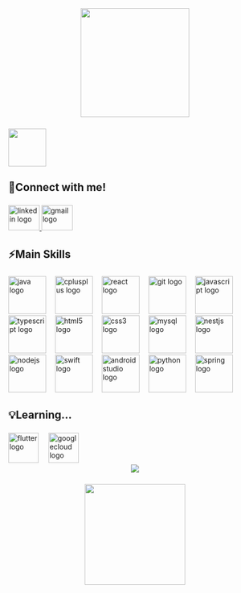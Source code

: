 <div align="center">
  <img height="216" src="https://capsule-render.vercel.app/api?type=waving&color=0077b5&height=120&section=header"  />
</div>

###

<div align="left">
  <img height="75" src="https://readme-typing-svg.herokuapp.com?font=Montserrat&weight=500&size=25&duration=4500&pause=500&color=0077b5&width=435&lines=Hello%2C+it's+Salah+Moussa;Software+Engineer"  />
</div>

###

<h2 align="left">🔗Connect with me!</h2>

###

<div align="left">
  <a href="https://www.linkedin.com/in/salah-om">
  <img src="https://raw.githubusercontent.com/maurodesouza/profile-readme-generator/master/src/assets/icons/social/linkedin/default.svg" width="62" height="50" alt="linkedin logo"  />
  </a>
  <a href="mailto:salah-om@gmail.com">
  <img src="https://raw.githubusercontent.com/maurodesouza/profile-readme-generator/master/src/assets/icons/social/gmail/default.svg" width="62" height="50" alt="gmail logo"  />
  </a>
</div>

###

<h2 align="left">⚡Main Skills</h2>

###

<div align="left">
  <img src="https://cdn.jsdelivr.net/gh/devicons/devicon/icons/java/java-original.svg" height="75" alt="java logo"  />
  <img width="10" />
  <img src="https://cdn.jsdelivr.net/gh/devicons/devicon/icons/cplusplus/cplusplus-original.svg" height="75" alt="cplusplus logo"  />
  <img width="10" />
  <img src="https://cdn.jsdelivr.net/gh/devicons/devicon/icons/react/react-original.svg" height="75" alt="react logo"  />
  <img width="10" />
  <img src="https://cdn.jsdelivr.net/gh/devicons/devicon/icons/git/git-original.svg" height="75" alt="git logo"  />
  <img width="10" />
  <img src="https://cdn.jsdelivr.net/gh/devicons/devicon/icons/javascript/javascript-original.svg" height="75" alt="javascript logo"  />
  <img width="10" />
  <img src="https://cdn.jsdelivr.net/gh/devicons/devicon/icons/typescript/typescript-original.svg" height="75" alt="typescript logo"  />
  <img width="10" />
  <img src="https://cdn.jsdelivr.net/gh/devicons/devicon/icons/html5/html5-original.svg" height="75" alt="html5 logo"  />
  <img width="10" />
  <img src="https://cdn.jsdelivr.net/gh/devicons/devicon/icons/css3/css3-original.svg" height="75" alt="css3 logo"  />
  <img width="10" />
  <img src="https://cdn.jsdelivr.net/gh/devicons/devicon/icons/mysql/mysql-original.svg" height="75" alt="mysql logo"  />
  <img width="10" />
  <img src="https://cdn.jsdelivr.net/gh/devicons/devicon/icons/nestjs/nestjs-original.svg" height="75" alt="nestjs logo"  />
  <img width="10" />
  <img src="https://cdn.jsdelivr.net/gh/devicons/devicon/icons/nodejs/nodejs-original.svg" height="75" alt="nodejs logo"  />
  <img width="10" />
  <img src="https://cdn.jsdelivr.net/gh/devicons/devicon/icons/swift/swift-original.svg" height="75" alt="swift logo"  />
  <img width="10" />
  <img src="https://cdn.jsdelivr.net/gh/devicons/devicon/icons/androidstudio/androidstudio-original.svg" height="75" alt="androidstudio logo"  />
  <img width="10" />
  <img src="https://cdn.jsdelivr.net/gh/devicons/devicon/icons/python/python-original.svg" height="75" alt="python logo"  />
  <img width="10" />
  <img src="https://cdn.jsdelivr.net/gh/devicons/devicon/icons/spring/spring-original.svg" height="75" alt="spring logo"  />
</div>

###

<h2 align="left">💡Learning...</h2>

###

<div align="left">
  <img src="https://cdn.jsdelivr.net/gh/devicons/devicon/icons/flutter/flutter-original.svg" height="60" alt="flutter logo"  />
  <img width="12" />
  <img src="https://cdn.jsdelivr.net/gh/devicons/devicon/icons/googlecloud/googlecloud-original.svg" height="60" alt="googlecloud logo"  />
</div>


<div align="center">
  <img src="https://visitor-badge.laobi.icu/badge?page_id=salah-om.salah-om&left_text=Profile%20Views"  />
</div>

###

<div align="center">
  <img height="200" src="https://capsule-render.vercel.app/api?type=waving&color=004999&height=110&section=footer"  />
</div>

###
